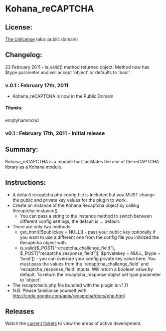 #  Kohana_reCAPTCHA


## License:

[The Unlicense](http://unlicense.org) (aka: public domain)

## Changelog:
23 February 2011 - is_valid() method returned object. Method now has $type parameter and will accept 'object' or defaults to 'bool'.

### v.0.1 : February 17th, 2011
* Kohana_reCAPTCHA is now in the Public Domain

##### Thanks:

emptyhammond

### v0.1 : February 17th, 2011 - Initial release

## Summary:

Kohana_reCAPCTHA is a module that facilitates the use of the reCAPTCHA library as a Kohana module.

## Instructions:
* A default recaptcha.php config file is included but you MUST change the public and private key values for the plugin to work.
* Create an instance of the Kohana Recaptcha object by calling Recaptcha::instance().
	* You can pass a string to the instance method to switch between different config settings, the default is ... default.
* There are only two methods:
	* get_html([$﻿publickey = NULL]) - pass your public key optionally if you want to use a different one from the config file you initilized the Recaptcha object with.
	* ﻿is_valid($_POST["recaptcha_challenge_field"], $_POST["recaptcha_response_field"][, $privatekey = NULL, $type = 'bool']) - you can override your config private key value here. You must pass the values from the 'recaptcha_challenge_field' and 'recaptcha_response_field' inputs. Will return a boolean value by default. To return the recaptcha_response object set type parameter to 'object'.
* The recaptchalib.php file bundled with the plugin is v1.11
* N.B. Please familiarise yourself with http://code.google.com/apis/recaptcha/docs/php.html

## Releases

Watch the [current tickets](http://github.com/emptyhammond/kohana_recaptcha/issues) to view the areas of active development.
